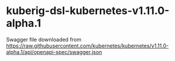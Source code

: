 # kuberig-dsl-kubernetes-v1.11.0-alpha.1

Swagger file downloaded from https://raw.githubusercontent.com/kubernetes/kubernetes/v1.11.0-alpha.1/api/openapi-spec/swagger.json
